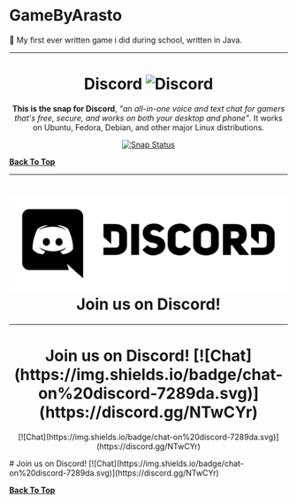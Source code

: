 # GameByArasto
:cookie:
My first ever written game i did during school,
written in Java.

<hr>
<h1 align="center">
    Discord
  <img src="https://discordapp.com/assets/2c21aeda16de354ba5334551a883b481.png" alt="Discord">
  <br />
</h1>

<p align="center"><b>This is the snap for Discord</b>, <i>"an all-in-one voice
and text chat for gamers that's free, secure, and works on both your desktop
and phone"</i>. It works on Ubuntu, Fedora, Debian, and other major Linux
distributions.</p>
<p align="center">
<a href="https://build.snapcraft.io/user/snapcrafters/discord"><img src="https://build.snapcraft.io/badge/snapcrafters/discord.svg" alt="Snap Status"></a>
</p>



**[Back To Top](#-contents)**



<hr>
<h1 align="center">
    <img src="https://raw.githubusercontent.com/CrazyHackGUT/Discord/master/.github/Discord_Logo.png" />
    <br />
    Join us on Discord!
</h1>
<hr>


<h1 align="center"> Join us on Discord! [![Chat](https://img.shields.io/badge/chat-on%20discord-7289da.svg)](https://discord.gg/NTwCYr) </h1>

<p align="center">
[![Chat](https://img.shields.io/badge/chat-on%20discord-7289da.svg)](https://discord.gg/NTwCYr)

</p>
# Join us on Discord! [![Chat](https://img.shields.io/badge/chat-on%20discord-7289da.svg)](https://discord.gg/NTwCYr)





**[Back To Top](#-contents)**
